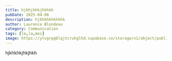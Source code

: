 ```yaml
---
title: hjkhjkhkjhkhkh
pubDate: 2025-04-06
description: hjkhkhkhkhkhk
author: Laurence Blondeau
category: Communication
tags: [le,la,moi]
image: https://ylvgrpgblqjtcruhglhd.supabase.co/storage/v1/object/public/far-filament/files/discover.avif-3890c34bcec5007e21bf2ca376461501.avif
---
```


hjkhkhkjhkjhkh